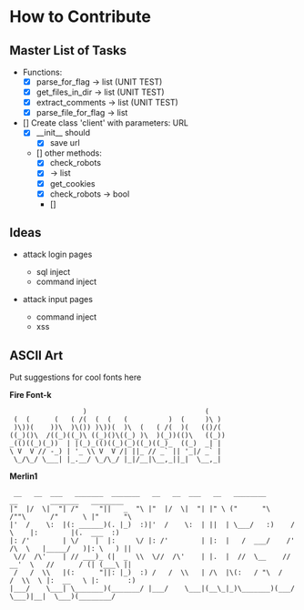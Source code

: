 # How to Contribute

## Master List of Tasks
- Functions:
    - [x] parse_for_flag -> list (UNIT TEST)
    - [x] get_files_in_dir -> list (UNIT TEST)
    - [x] extract_comments -> list (UNIT TEST)
    - [x] parse_file_for_flag -> list

- [] Create class 'client' with parameters: URL
    - [x] \_\_init\_\_ should
        - [x] save url
    - [] other methods: 
        - [x] check_robots
        - [x]  -> list
        - [x] get_cookies
        - [x] check_robots -> bool
        - []
## Ideas
- attack login pages
    - sql inject
    - command inject
    
- attack input pages
    - command inject
    - xss

## ASCII Art
Put suggestions for cool fonts here

**Fire Font-k**
```
                  )                             (     
 (  (      (   ( /(  (  (   (          )  (     )\ )  
 )\))(    ))\  )\()) )\))(  )\  (   ( /(  )(   (()/(  
((_)()\  /((_)((_)\ ((_)()\((_) )\  )(_))(()\   ((_)) 
_(()((_)(_))  | |(_)_(()((_)(_)((_)((_)_  ((_)  _| |  
\ V  V // -_) | '_ \\ V  V /| ||_ // _` || '_|/ _` |  
 \_/\_/ \___| |_.__/ \_/\_/ |_|/__|\__,_||_|  \__,_|  
```
**Merlin1**
```
 __   __  ___   _______  _______   __   __  ___   __   ________        __        _______   ________   
|"  |/  \|  "| /"     "||   _  "\ |"  |/  \|  "| |" \ ("      "\      /""\      /"      \ |"      "\  
|'  /    \:  |(: ______)(. |_)  :)|'  /    \:  | ||  | \___/   :)    /    \    |:        |(.  ___  :) 
|: /'        | \/    |  |:     \/ |: /'        | |:  |   /  ___/    /' /\  \   |_____/   )|: \   ) || 
 \//  /\'    | // ___)_ (|  _  \\  \//  /\'    | |.  |  //  \__    //  __'  \   //      / (| (___\ || 
 /   /  \\   |(:      "||: |_)  :) /   /  \\   | /\  |\(:   / "\  /   /  \\  \ |:  __   \ |:       :) 
|___/    \___| \_______)(_______/ |___/    \___|(__\_|_)\_______)(___/    \___)|__|  \___)(________/  
```
